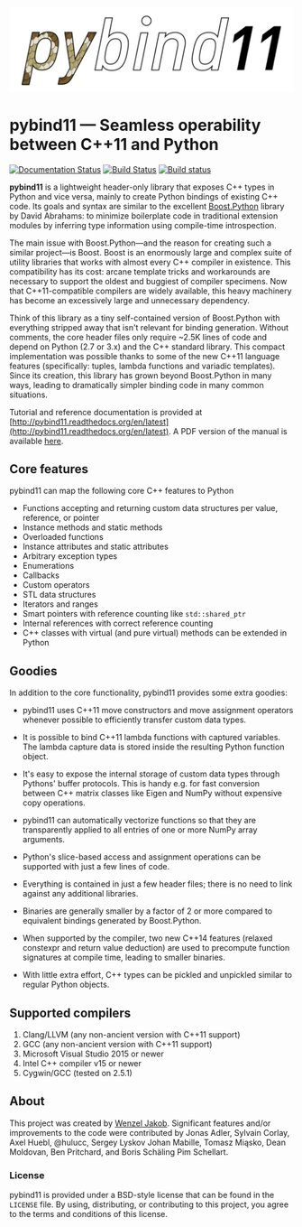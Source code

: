 ![pybind11 logo](https://github.com/pybind/pybind11/raw/master/docs/pybind11-logo.png)

# pybind11 — Seamless operability between C++11 and Python

[![Documentation Status](https://readthedocs.org/projects/pybind11/badge/?version=latest)](http://pybind11.readthedocs.org/en/latest/?badge=latest)
[![Build Status](https://travis-ci.org/pybind/pybind11.svg?branch=master)](https://travis-ci.org/pybind/pybind11)
[![Build status](https://ci.appveyor.com/api/projects/status/riaj54pn4h08xy40?svg=true)](https://ci.appveyor.com/project/wjakob/pybind11)

**pybind11** is a lightweight header-only library that exposes C++ types in Python
and vice versa, mainly to create Python bindings of existing C++ code. Its
goals and syntax are similar to the excellent
[Boost.Python](http://www.boost.org/doc/libs/1_58_0/libs/python/doc/) library
by David Abrahams: to minimize boilerplate code in traditional extension
modules by inferring type information using compile-time introspection.

The main issue with Boost.Python—and the reason for creating such a similar
project—is Boost. Boost is an enormously large and complex suite of utility
libraries that works with almost every C++ compiler in existence. This
compatibility has its cost: arcane template tricks and workarounds are
necessary to support the oldest and buggiest of compiler specimens. Now that
C++11-compatible compilers are widely available, this heavy machinery has
become an excessively large and unnecessary dependency.

Think of this library as a tiny self-contained version of Boost.Python with
everything stripped away that isn't relevant for binding generation. Without
comments, the core header files only require ~2.5K lines of code and depend on
Python (2.7 or 3.x) and the C++ standard library. This compact implementation
was possible thanks to some of the new C++11 language features (specifically:
tuples, lambda functions and variadic templates). Since its creation, this
library has grown beyond Boost.Python in many ways, leading to dramatically
simpler binding code in many common situations.

Tutorial and reference documentation is provided at
[http://pybind11.readthedocs.org/en/latest](http://pybind11.readthedocs.org/en/latest).
A PDF version of the manual is available
[here](https://media.readthedocs.org/pdf/pybind11/latest/pybind11.pdf).

## Core features
pybind11 can map the following core C++ features to Python

- Functions accepting and returning custom data structures per value, reference, or pointer
- Instance methods and static methods
- Overloaded functions
- Instance attributes and static attributes
- Arbitrary exception types
- Enumerations
- Callbacks
- Custom operators
- STL data structures
- Iterators and ranges
- Smart pointers with reference counting like `std::shared_ptr`
- Internal references with correct reference counting
- C++ classes with virtual (and pure virtual) methods can be extended in Python

## Goodies
In addition to the core functionality, pybind11 provides some extra goodies:

- pybind11 uses C++11 move constructors and move assignment operators whenever
  possible to efficiently transfer custom data types.

- It is possible to bind C++11 lambda functions with captured variables. The
  lambda capture data is stored inside the resulting Python function object.

- It's easy to expose the internal storage of custom data types through
  Pythons' buffer protocols. This is handy e.g. for fast conversion between
  C++ matrix classes like Eigen and NumPy without expensive copy operations.

- pybind11 can automatically vectorize functions so that they are transparently
  applied to all entries of one or more NumPy array arguments.

- Python's slice-based access and assignment operations can be supported with
  just a few lines of code.

- Everything is contained in just a few header files; there is no need to link
  against any additional libraries.

- Binaries are generally smaller by a factor of 2 or more compared to
  equivalent bindings generated by Boost.Python.

- When supported by the compiler, two new C++14 features (relaxed constexpr and
  return value deduction) are used to precompute function signatures at compile
  time, leading to smaller binaries.

- With little extra effort, C++ types can be pickled and unpickled similar to
  regular Python objects.

## Supported compilers

1. Clang/LLVM (any non-ancient version with C++11 support)
2. GCC (any non-ancient version with C++11 support)
3. Microsoft Visual Studio 2015 or newer
4. Intel C++ compiler v15 or newer
5. Cygwin/GCC (tested on 2.5.1)

## About

This project was created by [Wenzel Jakob](https://www.mitsuba-renderer.org/~wenzel/).
Significant features and/or improvements to the code were contributed by
Jonas Adler,
Sylvain Corlay,
Axel Huebl,
@hulucc,
Sergey Lyskov
Johan Mabille,
Tomasz Miąsko,
Dean Moldovan,
Ben Pritchard, and
Boris Schäling
Pim Schellart.

### License

pybind11 is provided under a BSD-style license that can be found in the
``LICENSE`` file. By using, distributing, or contributing to this project,
you agree to the terms and conditions of this license.
